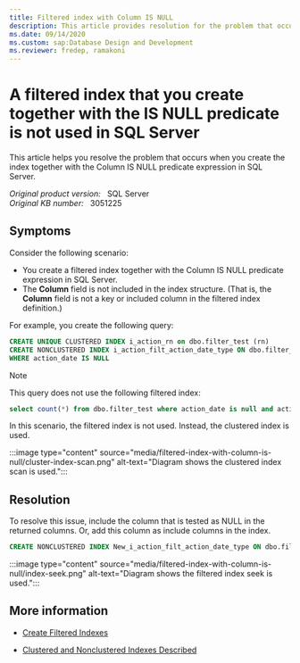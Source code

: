 ```yaml
---
title: Filtered index with Column IS NULL
description: This article provides resolution for the problem that occurs when you create the filtered index together with the Column IS NULL predicate expression in Microsoft SQL Server.
ms.date: 09/14/2020
ms.custom: sap:Database Design and Development
ms.reviewer: fredep, ramakoni
---
```

# A filtered index that you create together with the IS NULL predicate is not used in SQL Server

This article helps you resolve the problem that occurs when you create the index together with the Column IS NULL predicate expression in SQL Server.

_Original product version:_ &nbsp; SQL Server  
_Original KB number:_ &nbsp; 3051225

## Symptoms

Consider the following scenario:

- You create a filtered index together with the Column IS NULL predicate expression in SQL Server.
- The **Column** field is not included in the index structure. (That is, the **Column** field is not a key or included column in the filtered index definition.)

For example, you create the following query:

```sql
CREATE UNIQUE CLUSTERED INDEX i_action_rn on dbo.filter_test (rn)
CREATE NONCLUSTERED INDEX i_action_filt_action_date_type ON dbo.filter_test (action_type)
WHERE action_date IS NULL
```

> [!NOTE]
> This query does not use the following filtered index:

```sql
select count(*) from dbo.filter_test where action_date is null and action_type=1
```

In this scenario, the filtered index is not used. Instead, the clustered index is used.

:::image type="content" source="media/filtered-index-with-column-is-null/cluster-index-scan.png" alt-text="Diagram shows the clustered index scan is used.":::

## Resolution

To resolve this issue, include the column that is tested as NULL in the returned columns. Or, add this column as include columns in the index.

```sql
CREATE NONCLUSTERED INDEX New_i_action_filt_action_date_type ON dbo.filter_test (action_type) include (action_date) WHERE action_date IS NULL
```

:::image type="content" source="media/filtered-index-with-column-is-null/index-seek.png" alt-text="Diagram shows the filtered index seek is used.":::

## More information

- [Create Filtered Indexes](/sql/relational-databases/indexes/create-filtered-indexes)

- [Clustered and Nonclustered Indexes Described](/sql/relational-databases/indexes/clustered-and-nonclustered-indexes-described)
